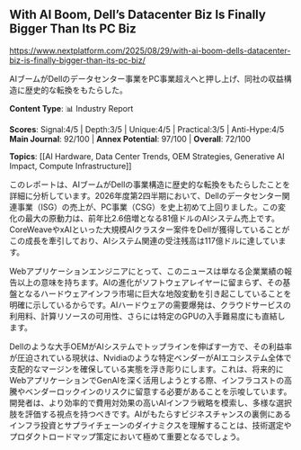 ## With AI Boom, Dell’s Datacenter Biz Is Finally Bigger Than Its PC Biz

https://www.nextplatform.com/2025/08/29/with-ai-boom-dells-datacenter-biz-is-finally-bigger-than-its-pc-biz/

AIブームがDellのデータセンター事業をPC事業超えへと押し上げ、同社の収益構造に歴史的な転換をもたらした。

**Content Type**: 📊 Industry Report

**Scores**: Signal:4/5 | Depth:3/5 | Unique:4/5 | Practical:3/5 | Anti-Hype:4/5
**Main Journal**: 92/100 | **Annex Potential**: 97/100 | **Overall**: 72/100

**Topics**: [[AI Hardware, Data Center Trends, OEM Strategies, Generative AI Impact, Compute Infrastructure]]

このレポートは、AIブームがDellの事業構造に歴史的な転換をもたらしたことを詳細に分析しています。2026年度第2四半期において、Dellのデータセンター関連事業（ISG）の売上が、PC事業（CSG）を史上初めて上回りました。この変化の最大の原動力は、前年比2.6倍増となる81億ドルのAIシステム売上です。CoreWeaveやxAIといった大規模AIクラスター案件をDellが獲得していることがこの成長を牽引しており、AIシステム関連の受注残高は117億ドルに達しています。

Webアプリケーションエンジニアにとって、このニュースは単なる企業業績の報告以上の意味を持ちます。AIの進化がソフトウェアレイヤーに留まらず、その基盤となるハードウェアインフラ市場に巨大な地殻変動を引き起こしていることを明確に示しているからです。AIハードウェアの需要爆発は、クラウドサービスの利用料、計算リソースの可用性、さらには特定のGPUの入手難易度にも直結します。

Dellのような大手OEMがAIシステムでトップラインを伸ばす一方で、その利益率が圧迫されている現状は、Nvidiaのような特定ベンダーがAIエコシステム全体で支配的なマージンを確保している実態を浮き彫りにします。これは、将来的にWebアプリケーションでGenAIを深く活用しようとする際、インフラコストの高騰やベンダーロックインのリスクに留意する必要があることを示唆しています。開発者は、より効率的で費用対効果の高いAIインフラ戦略を模索し、多様な選択肢を評価する視点を持つべきです。AIがもたらすビジネスチャンスの裏側にあるインフラ投資とサプライチェーンのダイナミクスを理解することは、技術選定やプロダクトロードマップ策定において極めて重要となるでしょう。